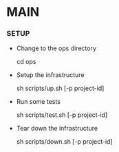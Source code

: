 # MAIN

### SETUP

- Change to the ops directory

  cd ops

- Setup the infrastructure

  sh scripts/up.sh [-p project-id]

- Run some tests

  sh scripts/test.sh [-p project-id]

- Tear down the infrastructure

  sh scripts/down.sh [-p project-id]
